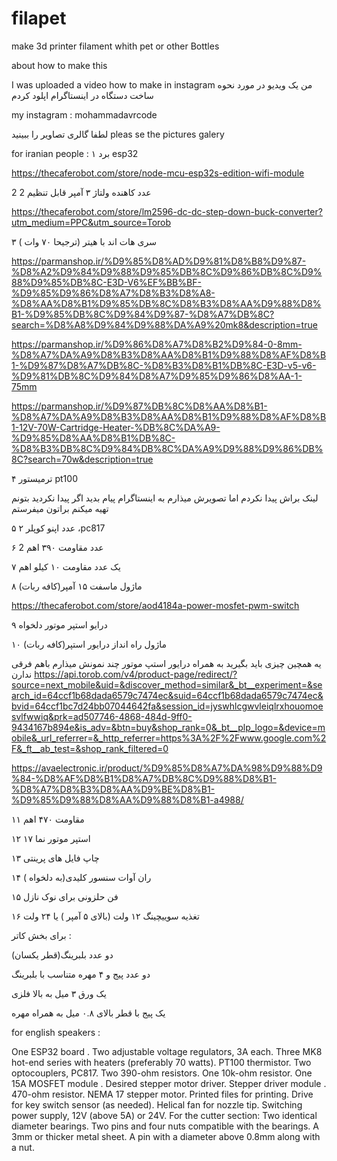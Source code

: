 # filapet
make 3d printer filament whith pet or other Bottles


about how to make this 

I was uploaded a video how to make in instagram
من یک ویدیو در مورد نحوه ساخت دستگاه در اینستاگرام اپلود کردم

my instagram : mohammadavrcode

لطفا گالری تصاویر را ببینید
pleas se the pictures galery

for iranian people :
۱ برد esp32 

https://thecaferobot.com/store/node-mcu-esp32s-edition-wifi-module

2 2 عدد کاهنده ولتاژ ۳ آمپر قابل تنظیم 

https://thecaferobot.com/store/lm2596-dc-dc-step-down-buck-converter?utm_medium=PPC&utm_source=Torob

۳ سری هات اند  با هیتر (ترجیحا ۷۰ وات )


https://parmanshop.ir/%D9%85%D8%AD%D9%81%D8%B8%D9%87-%D8%A2%D9%84%D9%88%D9%85%DB%8C%D9%86%DB%8C%D9%88%D9%85%DB%8C-E3D-V6%EF%BB%BF-%D9%85%D9%86%D8%A7%D8%B3%D8%A8-%D8%AA%D8%B1%D9%85%DB%8C%D8%B3%D8%AA%D9%88%D8%B1-%D9%85%DB%8C%D9%84%D9%87-%D8%A7%DB%8C?search=%D8%A8%D9%84%D9%88%DA%A9%20mk8&description=true

https://parmanshop.ir/%D9%86%D8%A7%D8%B2%D9%84-0-8mm-%D8%A7%DA%A9%D8%B3%D8%AA%D8%B1%D9%88%D8%AF%D8%B1-%D9%87%D8%A7%DB%8C-%D8%B3%D8%B1%DB%8C-E3D-v5-v6-%D9%81%DB%8C%D9%84%D8%A7%D9%85%D9%86%D8%AA-1-75mm

https://parmanshop.ir/%D9%87%DB%8C%D8%AA%D8%B1-%D8%A7%DA%A9%D8%B3%D8%AA%D8%B1%D9%88%D8%AF%D8%B1-12V-70W-Cartridge-Heater-%DB%8C%DA%A9-%D9%85%D8%AA%D8%B1%DB%8C-%D8%B3%DB%8C%D9%84%DB%8C%DA%A9%D9%88%D9%86%DB%8C?search=70w&description=true

۴ ترمیستور pt100

لینک براش پیدا نکردم اما تصویرش میذارم
به اینستاگرام پیام بدید اگر پیدا نکردید بتونم تهیه میکنم براتون میفرستم

۵ ۲ عدد اپنو کوپلر ،pc817

۶ 2 عدد مقاومت ۳۹۰ اهم

۷ یک عدد مقاومت ۱۰ کیلو اهم

۸ ماژول ماسفت ۱۵ آمپر(کافه ربات)

https://thecaferobot.com/store/aod4184a-power-mosfet-pwm-switch

۹ درایو استپر موتور دلخواه


۱۰ ماژول راه انداز درایور استپر(کافه ربات)

یه همچین چیزی باید بگیرید به همراه درایور استپ موتور 
چند نمونش میذارم باهم فرقی ندارن 
https://api.torob.com/v4/product-page/redirect/?source=next_mobile&uid=&discover_method=similar&_bt__experiment=&search_id=64ccf1b68dada6579c7474ec&suid=64ccf1b68dada6579c7474ec&bvid=64ccf1bc7d24bb07044642fa&session_id=jyswhlcgwvleiqlrxhouomoesvlfwwiq&prk=ad507746-4868-484d-9ff0-9434167b894e&is_adv=&btn=buy&shop_rank=0&_bt__plp_logo=&device=mobile&_url_referrer=&_http_referrer=https%3A%2F%2Fwww.google.com%2F&_ft__ab_test=&shop_rank_filtered=0

https://avaelectronic.ir/product/%D9%85%D8%A7%DA%98%D9%88%D9%84-%D8%AF%D8%B1%D8%A7%DB%8C%D9%88%D8%B1-%D8%A7%D8%B3%D8%AA%D9%BE%D8%B1-%D9%85%D9%88%D8%AA%D9%88%D8%B1-a4988/


۱۱ مقاومت ۴۷۰ اهم

۱۲ استپر موتور نما ۱۷

۱۳ چاپ فایل های پرینتی

۱۴ ران آوات سنسور کلیدی(به دلخواه )

۱۵ فن حلزونی برای نوک نازل

۱۶ تغذیه سوییچینگ ۱۲ ولت (بالای ۵ آمپر ) یا ۲۴ ولت

برای بخش کاتر :

دو عدد بلبرینگ(قطر یکسان)

دو عدد پیج و ۴ مهره متناسب با بلبرینگ 

یک ورق ۳ میل به بالا فلزی

یک پیج با قطر بالای ۰.۸ میل به همراه مهره

for english speakers : 

One ESP32 board .
Two adjustable voltage regulators, 3A each.
Three MK8 hot-end series with heaters (preferably 70 watts).
PT100 thermistor.
Two optocouplers, PC817.
Two 390-ohm resistors.
One 10k-ohm resistor.
One 15A MOSFET module .
Desired stepper motor driver.
Stepper driver module .
470-ohm resistor.
NEMA 17 stepper motor.
Printed files for printing.
Drive for key switch sensor (as needed).
Helical fan for nozzle tip.
Switching power supply, 12V (above 5A) or 24V.
For the cutter section:
Two identical diameter bearings.
Two pins and four nuts compatible with the bearings.
A 3mm or thicker metal sheet.
A pin with a diameter above 0.8mm along with a nut.
